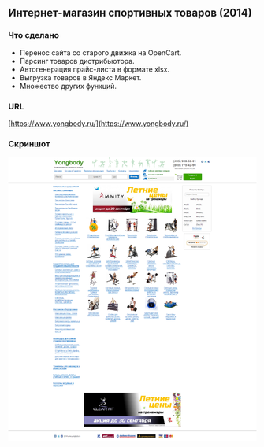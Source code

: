 ## Интернет-магазин спортивных товаров (2014)

### Что сделано
- Перенос сайта со старого движка на OpenCart.
- Парсинг товаров дистрибьютора.
- Автогенерация прайс-листа в формате xlsx.
- Выгрузка товаров в Яндекс Маркет.
- Множество других функций.

### URL
[https://www.yongbody.ru/](https://www.yongbody.ru/)

### Скриншот
[![Скриншот 1](screen1.png)](screen1.png)
